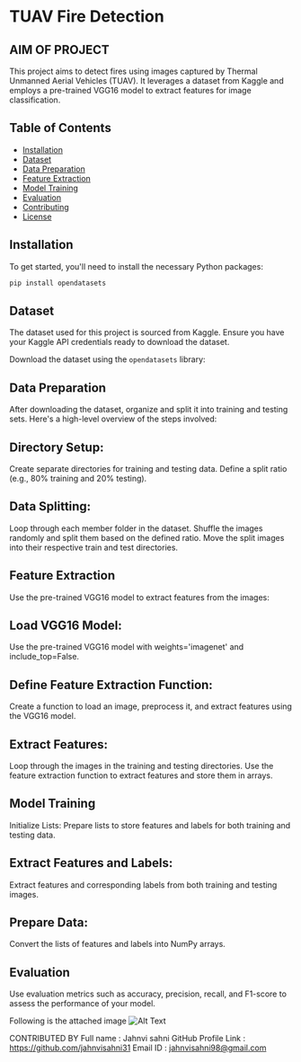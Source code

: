 # TUAV Fire Detection


## AIM OF PROJECT 
This project aims to detect fires using images captured by Thermal Unmanned Aerial Vehicles (TUAV). It leverages a dataset from Kaggle and employs a pre-trained VGG16 model to extract features for image classification.

## Table of Contents
- [Installation](#installation)
- [Dataset](#dataset)
- [Data Preparation](#data-preparation)
- [Feature Extraction](#feature-extraction)
- [Model Training](#model-training)
- [Evaluation](#evaluation)
- [Contributing](#contributing)
- [License](#license)

## Installation

To get started, you'll need to install the necessary Python packages:

```bash
pip install opendatasets
```

## Dataset
The dataset used for this project is sourced from Kaggle. Ensure you have your Kaggle API credentials ready to download the dataset.

Download the dataset using the `opendatasets` library:

## Data Preparation
After downloading the dataset, organize and split it into training and testing sets. Here's a high-level overview of the steps involved:

## Directory Setup:
Create separate directories for training and testing data.
Define a split ratio (e.g., 80% training and 20% testing).

## Data Splitting:
Loop through each member folder in the dataset.
Shuffle the images randomly and split them based on the defined ratio.
Move the split images into their respective train and test directories.

## Feature Extraction
Use the pre-trained VGG16 model to extract features from the images:

## Load VGG16 Model:

Use the pre-trained VGG16 model with weights='imagenet' and include_top=False.

## Define Feature Extraction Function:

Create a function to load an image, preprocess it, and extract features using the VGG16 model.

## Extract Features:
Loop through the images in the training and testing directories.
Use the feature extraction function to extract features and store them in arrays.

## Model Training
Initialize Lists:
Prepare lists to store features and labels for both training and testing data.

## Extract Features and Labels:
Extract features and corresponding labels from both training and testing images.

## Prepare Data:
Convert the lists of features and labels into NumPy arrays.

## Evaluation

Use evaluation metrics such as accuracy, precision, recall, and F1-score to assess the performance of your model.

Following is the attached image
![Alt Text](https://github.com/jahnvisahni31/DL-Simplified/raw/main/tuav_fire_detection_using_dl/images/model_Accuracy.png)

CONTRIBUTED BY
Full name : Jahnvi sahni
GitHub Profile Link : https://github.com/jahnvisahni31
Email ID : jahnvisahni98@gmail.com
